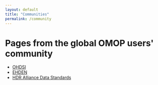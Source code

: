 ```yaml
---
layout: default
title: "Communities"
permalink: /community
---
```

# Pages from the global OMOP users' community
- [OHDSI](https://www.ohdsi.org/)
- [EHDEN](https://www.ehden.eu/)
- [HDR Alliance Data Standards](https://ukhealthdata.org/projects/data-standards-and-quality/)
